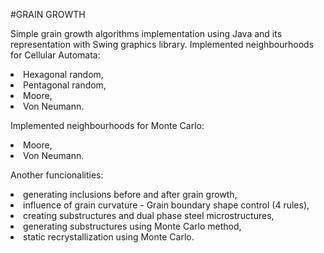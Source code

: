 #GRAIN GROWTH
<p>Simple grain growth algorithms implementation using Java and its representation with Swing graphics library.
Implemented neighbourhoods for Cellular Automata:
<li>Hexagonal random,</li>
<li>Pentagonal random,</li>
<li>Moore,</li>
<li>Von Neumann.</li>
</p>

<p>Implemented neighbourhoods for Monte Carlo:
<li>Moore,</li>
<li>Von Neumann.</li>
</p>

<p>Another funcionalities:
<li>generating inclusions before and after grain growth,</li>
<li>influence of grain curvature - Grain boundary shape control (4 rules),</li>
<li>creating substructures and dual phase steel microstructures,</li>
<li>generating substructures using Monte Carlo method,</li>
<li>static recrystallization using Monte Carlo.</li>
</p>
